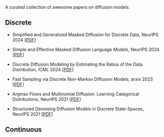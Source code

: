 A curated collection of awesome papers on diffusion models.

## Discrete

* Simplified and Generalized Masked Diffusion for Discrete Data, NeurIPS 2024  [[PDF](https://arxiv.org/pdf/2406.04329)]

* Simple and Effective Masked Diffusion Language Models, NeurIPS 2024  [[PDF](https://arxiv.org/pdf/2406.07524)]

* Discrete Diffusion Modeling by Estimating the Ratios of the Data Distribution, ICML 2024 [[PDF](https://arxiv.org/pdf/2310.16834)]

* Fast Sampling via Discrete Non-Markov Diffusion Models, arxiv 2023 [[PDF](https://arxiv.org/pdf/2312.09193)]

* Argmax Flows and Multinomial Diffusion: Learning Categorical Distributions, NeurIPS 2021  [[PDF](https://arxiv.org/pdf/2102.05379)]

* Structured Denoising Diffusion Models in Discrete State-Spaces, NeurIPS 2021 [[PDF](https://arxiv.org/pdf/2107.03006)]


## Continuous
